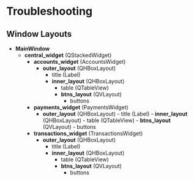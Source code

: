 # Troubleshooting

## Window Layouts

- **MainWindow**
    - **central_widget** (QStackedWidget)
        - **accounts_widget** (AccountsWidget)
            - **outer_layout** (QHBoxLayout)
                - title (Label)
                - **inner_layout** (QHBoxLayout)
                    - table (QTableView)
                    - **btns_layout** (QVLayout)
                        - buttons
        - **payments_widget** (PaymentsWidget)
            - **outer_layout** (QHBoxLayout)
                    - title (Label)
                    - **inner_layout** (QHBoxLayout)
                        - table (QTableView)
                        - **btns_layout** (QVLayout)
                            - buttons
        - **transactions_widget** (TransactionsWidget)
            - **outer_layout** (QHBoxLayout)
                - title (Label)
                - **inner_layout** (QHBoxLayout)
                    - table (QTableView)
                    - **btns_layout** (QVLayout)
                        - buttons
